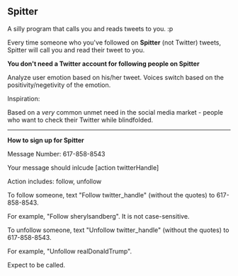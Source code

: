 Spitter
----------
A silly program that calls you and reads tweets to you. :p

Every time someone who you've followed on **Spitter** (not Twitter) tweets, Spitter will call you and read their tweet to you.

**You don't need a Twitter account for following people on Spitter**

Analyze user emotion based on his/her tweet. Voices switch based on the positivity/negetivity of the emotion.


Inspiration:

Based on a *very* common unmet need in the social media market - people who want to check their Twitter while blindfolded.

----------
**How to sign up for Spitter**

Message Number: 617-858-8543


Your message should inlcude [action twitterHandle]

Action includes: follow, unfollow


To follow someone, text "Follow twitter_handle" (without the quotes) to 617-858-8543.

For example, "Follow sherylsandberg". It is not case-sensitive.


To unfollow someone, text "Unfollow twitter_handle" (without the quotes) to 617-858-8543.

For example, "Unfollow realDonaldTrump".


Expect to be called.


